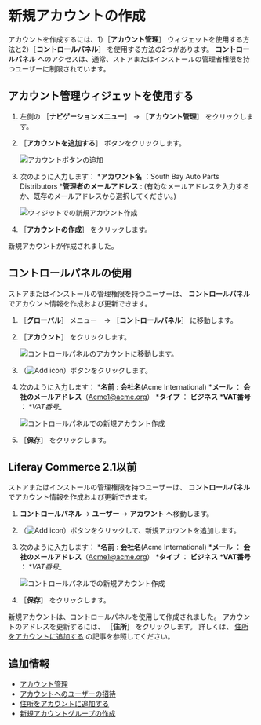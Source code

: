 # 新規アカウントの作成

アカウントを作成するには、1）［**アカウント管理**］ ウィジェットを使用する方法と2）［**コントロールパネル**］ を使用する方法の2つがあります。 **コントロールパネル** へのアクセスは、通常、ストアまたはインストールの管理者権限を持つユーザーに制限されています。

## アカウント管理ウィジェットを使用する

1. 左側の ［**ナビゲーションメニュー**］ → ［**アカウント管理**］ をクリックします。
1. ［**アカウントを追加する**］ ボタンをクリックします。

    ![アカウントボタンの追加](./creating-a-new-account/images/01.png)

1. 次のように入力します：
    ***アカウント名** ：South Bay Auto Parts Distributors
    ***管理者のメールアドレス** : (有効なメールアドレスを入力するか、既存のメールアドレスから選択してください。)

    ![ウィジットでの新規アカウント作成](./creating-a-new-account/images/02.png)

1. ［**アカウントの作成**］ をクリックします。

新規アカウントが作成されました。

## コントロールパネルの使用

ストアまたはインストールの管理権限を持つユーザーは、 **コントロールパネル** でアカウント情報を作成および更新できます。

1. ［**グローバル**］ メニュー　→ ［**コントロールパネル**］ に移動します。
1. ［**アカウント**］ をクリックします。

    ![コントロールパネルのアカウントに移動します。](./creating-a-new-account/images/04.png)

1. （![Add icon](../../images/icon-add.png)）ボタンをクリックします。
1. 次のように入力します：
    ***名前** : **会社名**(Acme International)
    ***メール** ： **会社のメールアドレス**（Acme1@acme.org）
    ***タイプ** ： **ビジネス**
    ***VAT番号** ： **VAT番号_*

    ![コントロールパネルでの新規アカウント作成](./creating-a-new-account/images/03.png)

1. ［**保存**］ をクリックします。

## Liferay Commerce 2.1以前

ストアまたはインストールの管理権限を持つユーザーは、 **コントロールパネル** でアカウント情報を作成および更新できます。

1. **コントロールパネル** → **ユーザー** → **アカウント** へ移動します。
1. （![Add icon](../../images/icon-add.png)）ボタンをクリックして、新規アカウントを追加します。
1. 次のように入力します：
    ***名前** : **会社名**(Acme International)
    ***メール** ： **会社のメールアドレス**（Acme1@acme.org）
    ***タイプ** ： **ビジネス**
    ***VAT番号** ： **VAT番号_*

    ![コントロールパネルでの新規アカウント作成](./creating-a-new-account/images/03.png)

1. ［**保存**］ をクリックします。

新規アカウントは、コントロールパネルを使用して作成されました。 アカウントのアドレスを更新するには、 ［**住所**］ をクリックします。 詳しくは、 [住所をアカウントに追加する](../adding-addresses-to-an-account/README.md#using-the-control-panel) の記事を参照してください。

## 追加情報

* [アカウント管理](../account-management.md)
* [アカウントへのユーザーの招待](./inviting-users-to-an-account.md)
* [住所をアカウントに追加する](./adding-addresses-to-an-account.md)
* [新規アカウントグループの作成](./creating-a-new-account-group.md)
